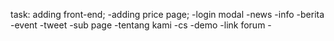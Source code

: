 task:
adding front-end;
	-adding price page;
	-login modal
	-news
	-info
	-berita
	-event
	-tweet
	-sub page
	-tentang kami
	-cs
	-demo
	-link forum
	-
